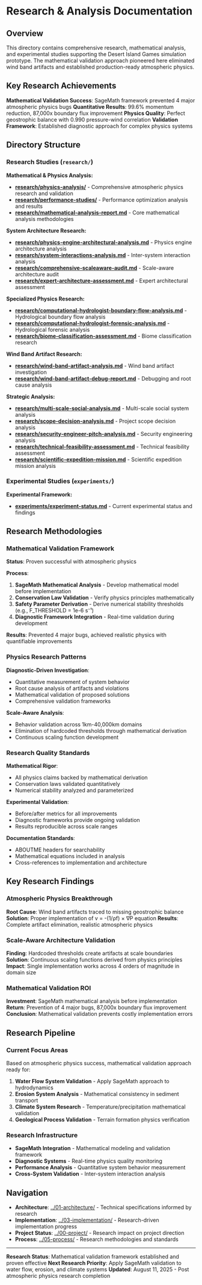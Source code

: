 # Research & Analysis Documentation

<!-- ABOUTME: Research, mathematical analysis, and experimental studies -->
<!-- PURPOSE: Research findings, mathematical validation, and strategic analysis for decision makers -->

## Overview

This directory contains comprehensive research, mathematical analysis, and experimental studies supporting the Desert Island Games simulation prototype. The mathematical validation approach pioneered here eliminated wind band artifacts and established production-ready atmospheric physics.

## Key Research Achievements

**Mathematical Validation Success**: SageMath framework prevented 4 major atmospheric physics bugs
**Quantitative Results**: 99.6% momentum reduction, 87,000x boundary flux improvement
**Physics Quality**: Perfect geostrophic balance with 0.990 pressure-wind correlation
**Validation Framework**: Established diagnostic approach for complex physics systems

## Directory Structure

### Research Studies (`research/`)

**Mathematical & Physics Analysis:**
- **[research/physics-analysis/](research/physics-analysis/)** - Comprehensive atmospheric physics research and validation
- **[research/performance-studies/](research/performance-studies/)** - Performance optimization analysis and results
- **[research/mathematical-analysis-report.md](research/mathematical-analysis-report.md)** - Core mathematical analysis methodologies

**System Architecture Research:**
- **[research/physics-engine-architectural-analysis.md](research/physics-engine-architectural-analysis.md)** - Physics engine architecture analysis
- **[research/system-interactions-analysis.md](research/system-interactions-analysis.md)** - Inter-system interaction analysis
- **[research/comprehensive-scaleaware-audit.md](research/comprehensive-scaleaware-audit.md)** - Scale-aware architecture audit
- **[research/expert-architecture-assessment.md](research/expert-architecture-assessment.md)** - Expert architectural assessment

**Specialized Physics Research:**
- **[research/computational-hydrologist-boundary-flow-analysis.md](research/computational-hydrologist-boundary-flow-analysis.md)** - Hydrological boundary flow analysis
- **[research/computational-hydrologist-forensic-analysis.md](research/computational-hydrologist-forensic-analysis.md)** - Hydrological forensic analysis
- **[research/biome-classification-assessment.md](research/biome-classification-assessment.md)** - Biome classification research

**Wind Band Artifact Research:**
- **[research/wind-band-artifact-analysis.md](research/wind-band-artifact-analysis.md)** - Wind band artifact investigation
- **[research/wind-band-artifact-debug-report.md](research/wind-band-artifact-debug-report.md)** - Debugging and root cause analysis

**Strategic Analysis:**
- **[research/multi-scale-social-analysis.md](research/multi-scale-social-analysis.md)** - Multi-scale social system analysis
- **[research/scope-decision-analysis.md](research/scope-decision-analysis.md)** - Project scope decision analysis
- **[research/security-engineer-pitch-analysis.md](research/security-engineer-pitch-analysis.md)** - Security engineering analysis
- **[research/technical-feasibility-assessment.md](research/technical-feasibility-assessment.md)** - Technical feasibility assessment
- **[research/scientific-expedition-mission.md](research/scientific-expedition-mission.md)** - Scientific expedition mission analysis

### Experimental Studies (`experiments/`)

**Experimental Framework:**
- **[experiments/experiment-status.md](experiments/experiment-status.md)** - Current experimental status and findings

## Research Methodologies

### Mathematical Validation Framework
**Status**: Proven successful with atmospheric physics

**Process**:
1. **SageMath Mathematical Analysis** - Develop mathematical model before implementation
2. **Conservation Law Validation** - Verify physics principles mathematically
3. **Safety Parameter Derivation** - Derive numerical stability thresholds (e.g., F_THRESHOLD = 1e-6 s⁻¹)
4. **Diagnostic Framework Integration** - Real-time validation during development

**Results**: Prevented 4 major bugs, achieved realistic physics with quantifiable improvements

### Physics Research Patterns
**Diagnostic-Driven Investigation**:
- Quantitative measurement of system behavior
- Root cause analysis of artifacts and violations
- Mathematical validation of proposed solutions
- Comprehensive validation frameworks

**Scale-Aware Analysis**:
- Behavior validation across 1km-40,000km domains
- Elimination of hardcoded thresholds through mathematical derivation
- Continuous scaling function development

### Research Quality Standards

**Mathematical Rigor**:
- All physics claims backed by mathematical derivation
- Conservation laws validated quantitatively
- Numerical stability analyzed and parameterized

**Experimental Validation**:
- Before/after metrics for all improvements
- Diagnostic frameworks provide ongoing validation
- Results reproducible across scale ranges

**Documentation Standards**:
- ABOUTME headers for searchability
- Mathematical equations included in analysis
- Cross-references to implementation and architecture

## Key Research Findings

### Atmospheric Physics Breakthrough
**Root Cause**: Wind band artifacts traced to missing geostrophic balance
**Solution**: Proper implementation of v = -(1/ρf) × ∇P equation
**Results**: Complete artifact elimination, realistic atmospheric physics

### Scale-Aware Architecture Validation
**Finding**: Hardcoded thresholds create artifacts at scale boundaries
**Solution**: Continuous scaling functions derived from physics principles
**Impact**: Single implementation works across 4 orders of magnitude in domain size

### Mathematical Validation ROI
**Investment**: SageMath mathematical analysis before implementation
**Return**: Prevention of 4 major bugs, 87,000x boundary flux improvement
**Conclusion**: Mathematical validation prevents costly implementation errors

## Research Pipeline

### Current Focus Areas
Based on atmospheric physics success, mathematical validation approach ready for:

1. **Water Flow System Validation** - Apply SageMath approach to hydrodynamics
2. **Erosion System Analysis** - Mathematical consistency in sediment transport
3. **Climate System Research** - Temperature/precipitation mathematical validation
4. **Geological Process Validation** - Terrain formation physics verification

### Research Infrastructure
- **SageMath Integration** - Mathematical modeling and validation framework
- **Diagnostic Systems** - Real-time physics quality monitoring
- **Performance Analysis** - Quantitative system behavior measurement
- **Cross-System Validation** - Inter-system interaction analysis

## Navigation

- **Architecture**: [../01-architecture/](../01-architecture/) - Technical specifications informed by research
- **Implementation**: [../03-implementation/](../03-implementation/) - Research-driven implementation progress
- **Project Status**: [../00-project/](../00-project/) - Research impact on project direction
- **Process**: [../05-process/](../05-process/) - Research methodologies and standards

---

**Research Status**: Mathematical validation framework established and proven effective
**Next Research Priority**: Apply SageMath validation to water flow, erosion, and climate systems
**Updated**: August 11, 2025 - Post atmospheric physics research completion